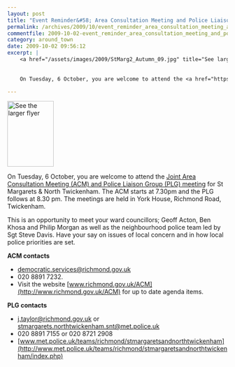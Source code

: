 ```yaml
---
layout: post
title: "Event Reminder&#58; Area Consultation Meeting and Police Liaison Group Meeting"
permalink: /archives/2009/10/event_reminder_area_consultation_meeting_and_polic.html
commentfile: 2009-10-02-event_reminder_area_consultation_meeting_and_polic
category: around_town
date: 2009-10-02 09:56:12
excerpt: |
    <a href="/assets/images/2009/StMarg2_Autumn_09.jpg" title="See larger version of - See the larger flyer"><img src="/assets/images/2009/StMarg2_Autumn_09_thumb.jpg" width="106" height="150" alt="See the larger flyer" class="photo right" /></a>
    
    
    On Tuesday, 6 October, you are welcome to attend the <a href="https://stmargarets.london/event/meeting/200705142236">Joint Area Consultation Meeting (ACM) and Police Liaison Group (PLG) meeting</a> for St Margarets & North Twickenham.  The ACM starts at 7.30pm and the PLG follows at 8.30 pm. The meetings are held in York House, Richmond Road, Twickenham.

---
```


<a href="/assets/images/2009/StMarg2_Autumn_09.jpg" title="See larger version of - See the larger flyer"><img src="/assets/images/2009/StMarg2_Autumn_09_thumb.jpg" width="106" height="150" alt="See the larger flyer" class="photo right" /></a>

On Tuesday, 6 October, you are welcome to attend the [Joint Area Consultation Meeting (ACM) and Police Liaison Group (PLG) meeting](https://stmargarets.london/event/meeting/200705142236) for St Margarets & North Twickenham. The ACM starts at 7.30pm and the PLG follows at 8.30 pm. The meetings are held in York House, Richmond Road, Twickenham.

This is an opportunity to meet your ward councillors; Geoff Acton, Ben Khosa and Philip Morgan as well as the neighbourhood police team led by Sgt Steve Davis. Have your say on issues of local concern and in how local police priorities are set.

**ACM contacts**

-   <democratic.services@richmond.gov.uk>
-   020 8891 7232.
-   Visit the website [www.richmond.gov.uk/ACM](http://www.richmond.gov.uk/ACM) for up to date agenda items.

**PLG contacts**

-   <j.taylor@richmond.gov.uk> or <stmargarets.northtwickenham.snt@met.police.uk>
-   020 8891 7155 or 020 8721 2908
-   [www.met.police.uk/teams/richmond/stmargaretsandnorthtwickenham](http://www.met.police.uk/teams/richmond/stmargaretsandnorthtwickenham/index.php)
